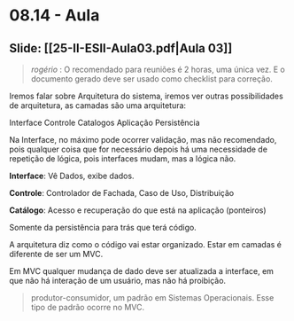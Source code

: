 # 08.14 - Aula

## Slide: [[25-II-ESII-Aula03.pdf|Aula 03]]

> *rogério* : O recomendado para reuniões é 2 horas, uma única vez. E o documento gerado deve ser usado como checklist para correção.

Iremos falar sobre Arquitetura do sistema, iremos ver outras possibilidades de arquitetura, as camadas são uma arquitetura:

Interface Controle Catalogos Aplicação Persistência

Na Interface, no máximo pode ocorrer validação, mas não recomendado, pois qualquer coisa que for necessário depois há uma necessidade de repetição de lógica, pois interfaces mudam, mas a lógica não.

**Interface**: Vê Dados, exibe dados.

**Controle**: Controlador de Fachada, Caso de Uso, Distribuição

**Catálogo**: Acesso e recuperação do que está na aplicação (ponteiros)

Somente da persistência para trás que terá código.

A arquitetura diz como o código vai estar organizado. Estar em camadas é diferente de ser um MVC.

Em MVC qualquer mudança de dado deve ser atualizada a interface, em que não há interação de um usuário, mas não há proibição.

> produtor-consumidor, um padrão em Sistemas Operacionais. Esse tipo de padrão ocorre no MVC.